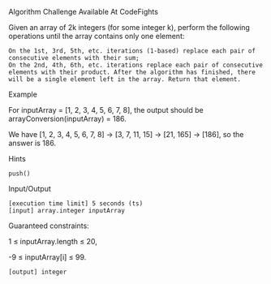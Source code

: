 Algorithm Challenge Available At CodeFights

Given an array of 2k integers (for some integer k), perform the following operations until the array contains only one element:

    On the 1st, 3rd, 5th, etc. iterations (1-based) replace each pair of consecutive elements with their sum;
    On the 2nd, 4th, 6th, etc. iterations replace each pair of consecutive elements with their product. After the algorithm has finished, there will be a single element left in the array. Return that element.

Example

For inputArray = [1, 2, 3, 4, 5, 6, 7, 8], the output should be arrayConversion(inputArray) = 186.

We have [1, 2, 3, 4, 5, 6, 7, 8] -> [3, 7, 11, 15] -> [21, 165] -> [186], so the answer is 186.

Hints

    push()

Input/Output

    [execution time limit] 5 seconds (ts)
    [input] array.integer inputArray

Guaranteed constraints:

1 ≤ inputArray.length ≤ 20,

-9 ≤ inputArray[i] ≤ 99.

    [output] integer
